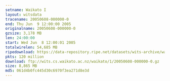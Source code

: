 ```yaml
---
setname: Waikato I
layout: witsdata
tracename: 20050608-000000-0
end: Thu Jun  9 12:00:00 2005
originalname: 20050608-000000-0
gzsize: 3,178 MB
len: 24:00:00
start: Wed Jun  8 12:00:01 2005
totalwirelen: 54,685 MB
ripedownload: https://data-repository.ripe.net/datasets/wits-archive/waikato/1/20050608-000000-0.gz
pkts: 120 million
download: ftp://wits.cs.waikato.ac.nz/waikato/1/20050608-000000-0.gz
size: 8,865 MB
md5: 061d4b0fc445d30c6970f3ea271d8e3d
---
```

